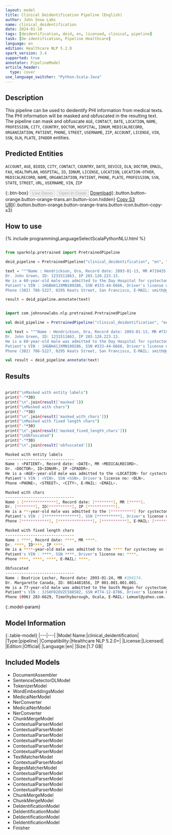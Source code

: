 ```yaml
---
layout: model
title: Clinical Deidentification Pipeline (English)
author: John Snow Labs
name: clinical_deidentification
date: 2024-01-10
tags: [deidentification, deid, en, licensed, clinical, pipeline]
task: [De-identification, Pipeline Healthcare]
language: en
edition: Healthcare NLP 5.2.0
spark_version: 3.4
supported: true
annotator: PipelineModel
article_header:
  type: cover
use_language_switcher: "Python-Scala-Java"
---
```


## Description

This pipeline can be used to deidentify PHI information from medical texts. The PHI information will be masked and obfuscated in the resulting text. The pipeline can mask and obfuscate `AGE`, `CONTACT`, `DATE`, `LOCATION`, `NAME`, `PROFESSION`, `CITY`, `COUNTRY`, `DOCTOR`, `HOSPITAL`, `IDNUM`, `MEDICALRECORD`, `ORGANIZATION`, `PATIENT`, `PHONE`, `STREET`, `USERNAME`, `ZIP`, `ACCOUNT`, `LICENSE`, `VIN`, `SSN`, `DLN`, `PLATE`, `IPADDR` entities.

## Predicted Entities

`ACCOUNT`, `AGE`, `BIOID`, `CITY`, `CONTACT`, `COUNTRY`, `DATE`, `DEVICE`, `DLN`, `DOCTOR`, `EMAIL`, `FAX`, `HEALTHPLAN`, `HOSPITAL`, `ID`, `IDNUM`, `LICENSE`, `LOCATION`, `LOCATION-OTHER`, `MEDICALRECORD`, `NAME`, `ORGANIZATION`, `PATIENT`, `PHONE`, `PLATE`, `PROFESSION`, `SSN`, `STATE`, `STREET`, `URL`, `USERNAME`, `VIN`, `ZIP`


{:.btn-box}
<button class="button button-orange" disabled>Live Demo</button>
<button class="button button-orange" disabled>Open in Colab</button>
[Download](https://s3.amazonaws.com/auxdata.johnsnowlabs.com/clinical/models/clinical_deidentification_en_5.2.0_3.4_1704912751149.zip){:.button.button-orange.button-orange-trans.arr.button-icon.hidden}
[Copy S3 URI](s3://auxdata.johnsnowlabs.com/clinical/models/clinical_deidentification_en_5.2.0_3.4_1704912751149.zip){:.button.button-orange.button-orange-trans.button-icon.button-copy-s3}

## How to use



<div class="tabs-box" markdown="1">
{% include programmingLanguageSelectScalaPythonNLU.html %}
  
```python

from sparknlp.pretrained import PretrainedPipeline

deid_pipeline = PretrainedPipeline("clinical_deidentification", "en", "clinical/models")

text = """Name : Hendrickson, Ora, Record date: 2093-01-13, MR #719435.
Dr. John Green, ID: 1231511863, IP 203.120.223.13.
He is a 60-year-old male was admitted to the Day Hospital for cystectomy on 01/13/93.
Patient's VIN : 1HGBH41JXMN109286, SSN #333-44-6666, Driver's license no: A334455B.
Phone (302) 786-5227, 0295 Keats Street, San Francisco, E-MAIL: smith@gmail.com."""

result = deid_pipeline.annotate(text)

```
```scala

import com.johnsnowlabs.nlp.pretrained.PretrainedPipeline

val deid_pipeline = PretrainedPipeline("clinical_deidentification", "en", "clinical/models")

val text = """Name : Hendrickson, Ora, Record date: 2093-01-13, MR #719435.
Dr. John Green, ID: 1231511863, IP 203.120.223.13.
He is a 60-year-old male was admitted to the Day Hospital for cystectomy on 01/13/93.
Patient's VIN : 1HGBH41JXMN109286, SSN #333-44-6666, Driver's license no: A334455B.
Phone (302) 786-5227, 0295 Keats Street, San Francisco, E-MAIL: smith@gmail.com."""

val result = deid_pipeline.annotate(text)

```
</div>

## Results

```bash

print("\nMasked with entity labels")
print("-"*30)
print("\n".join(result['masked']))
print("\nMasked with chars")
print("-"*30)
print("\n".join(result['masked_with_chars']))
print("\nMasked with fixed length chars")
print("-"*30)
print("\n".join(result['masked_fixed_length_chars']))
print("\nObfuscated")
print("-"*30)
print("\n".join(result['obfuscated']))

Masked with entity labels
------------------------------
Name : <PATIENT>, Record date: <DATE>, MR <MEDICALRECORD>.
Dr. <DOCTOR>, ID<IDNUM>, IP <IPADDR>.
He is a <AGE>-year-old male was admitted to the <LOCATION> for cystectomy on <DATE>.
Patient's VIN : <VIN>, SSN <SSN>, Driver's license no: <DLN>.
Phone <PHONE>, <STREET>, <CITY>, E-MAIL: <EMAIL>.

Masked with chars
------------------------------
Name : [**************], Record date: [********], MR [*****].
Dr. [********], ID[**********], IP [************].
He is a **-year-old male was admitted to the [**********] for cystectomy on [******].
Patient's VIN : [***************], SSN [**********], Driver's license no: [******].
Phone [************], [***************], [***********], E-MAIL: [*************].

Masked with fixed length chars
------------------------------
Name : ****, Record date: ****, MR ****.
Dr. ****, ID****, IP ****.
He is a ****-year-old male was admitted to the **** for cystectomy on ****.
Patient's VIN : ****, SSN ****, Driver's license no: ****.
Phone ****, ****, ****, E-MAIL: ****.

Obfuscated
------------------------------
Name : Beatrice Lecher, Record date: 2093-01-24, MR #194174.
Dr. Margarette Canada, ID: 0814481856, IP 001.001.001.001.
He is a 77-year-old male was admitted to the South Megan for cystectomy on 01/24/93.
Patient's VIN : 3JSHF02OVZC588502, SSN #774-12-8786, Driver's license no: V672094B.
Phone (096) 283-6629, Timothyborough, Ocala, E-MAIL: Lemuel@yahoo.com.

```

{:.model-param}
## Model Information

{:.table-model}
|---|---|
|Model Name:|clinical_deidentification|
|Type:|pipeline|
|Compatibility:|Healthcare NLP 5.2.0+|
|License:|Licensed|
|Edition:|Official|
|Language:|en|
|Size:|1.7 GB|

## Included Models

- DocumentAssembler
- SentenceDetectorDLModel
- TokenizerModel
- WordEmbeddingsModel
- MedicalNerModel
- NerConverter
- MedicalNerModel
- NerConverter
- ChunkMergeModel
- ContextualParserModel
- ContextualParserModel
- ContextualParserModel
- ContextualParserModel
- ContextualParserModel
- ContextualParserModel
- TextMatcherModel
- ContextualParserModel
- RegexMatcherModel
- ContextualParserModel
- ContextualParserModel
- ContextualParserModel
- ContextualParserModel
- ChunkMergeModel
- ChunkMergeModel
- DeIdentificationModel
- DeIdentificationModel
- DeIdentificationModel
- DeIdentificationModel
- Finisher
